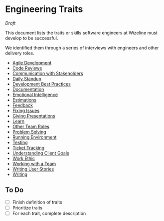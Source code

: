 # Engineering Traits

_Draft_

This document lists the traits or skills software engineers at Wizeline must develop to be successful.

We identified them through a series of interviews with engineers and other delivery roles.

<!-- Default: Has enough technical abilities to develop the project. -->

* [Agile Development](agile.md)
* [Code Reviews](code-reviews.md)
* [Communication with Stakeholders](communication-with-stakeholders.md)
* [Daily Standup](standup.md)
* [Development Best Practices](best-practices.md)
* [Documentation](documentation.md)
* [Emotional Intelligence](emotional-intelligence.md)
* [Estimations](estimations.md)
* [Feedback](feedback.md)
* [Fixing Issues](troubleshooting.md)
* [Giving Presentations](giving-presentations.md)
* [Learn](learn.md)
* [Other Team Roles](other-team-roles.md)
* [Problem Solving](solve-problems.md)
* [Running Environment](running-environment.md)
* [Testing](testing.md)
* [Ticket Tracking](ticket-tracking.md)
* [Understanding Client Goals](understanding-client-goals.md)
* [Work Ethic](work-ethic.md)
* [Working with a Team](working-with-a-team.md)
* [Writing User Stories](writing-user-stories.md)
* [Writing](writing.md)

## To Do

- [ ] Finish definition of traits
- [ ] Prioritize traits
- [ ] For each trait, complete description
